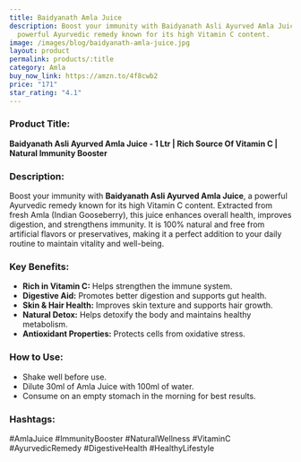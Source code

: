 ```yaml
---
title: Baidyanath Amla Juice
description: Boost your immunity with Baidyanath Asli Ayurved Amla Juice, a
  powerful Ayurvedic remedy known for its high Vitamin C content.
image: /images/blog/baidyanath-amla-juice.jpg
layout: product
permalink: products/:title
category: Amla
buy_now_link: https://amzn.to/4f8cwb2
price: "171"
star_rating: "4.1"
---
```

### Product Title:
**Baidyanath Asli Ayurved Amla Juice - 1 Ltr | Rich Source Of Vitamin C | Natural Immunity Booster**

### Description:
Boost your immunity with **Baidyanath Asli Ayurved Amla Juice**, a powerful Ayurvedic remedy known for its high Vitamin C content. Extracted from fresh Amla (Indian Gooseberry), this juice enhances overall health, improves digestion, and strengthens immunity. It is 100% natural and free from artificial flavors or preservatives, making it a perfect addition to your daily routine to maintain vitality and well-being.

### Key Benefits:
- **Rich in Vitamin C:** Helps strengthen the immune system.
- **Digestive Aid:** Promotes better digestion and supports gut health.
- **Skin & Hair Health:** Improves skin texture and supports hair growth.
- **Natural Detox:** Helps detoxify the body and maintains healthy metabolism.
- **Antioxidant Properties:** Protects cells from oxidative stress.

### How to Use:
- Shake well before use.
- Dilute 30ml of Amla Juice with 100ml of water.
- Consume on an empty stomach in the morning for best results.

### Hashtags:
#AmlaJuice #ImmunityBooster #NaturalWellness #VitaminC #AyurvedicRemedy #DigestiveHealth #HealthyLifestyle
